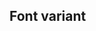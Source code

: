 ## Font variant


<!-- <values.fontVariant> -->
<!-- </values.fontVariant> -->


<!-- <variants.fontVariant> -->
<!-- </variants.fontVariant> -->
